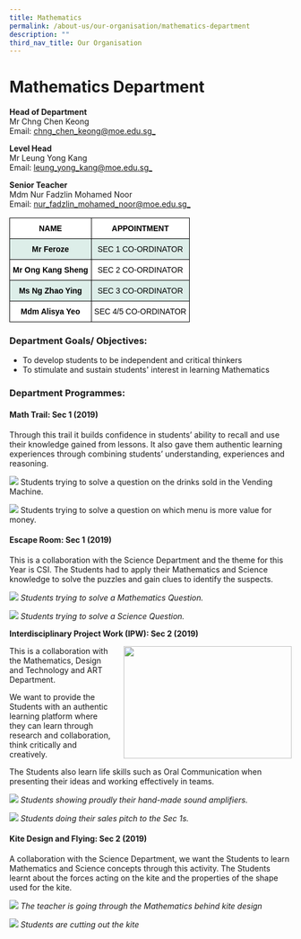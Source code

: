 ```yaml
---
title: Mathematics
permalink: /about-us/our-organisation/mathematics-department
description: ""
third_nav_title: Our Organisation
---
```

# **Mathematics Department**

**Head of Department**  
Mr Chng Chen Keong    
Email: [chng_chen_keong@moe.edu.sg_](mailto:chng_chen_keong@moe.edu.sg)

**Level Head**     
Mr Leung Yong Kang   
Email: [leung_yong_kang@moe.edu.sg_](mailto:leung_yong_kang@moe.edu.sg)

**Senior Teacher**  
Mdm Nur Fadzlin Mohamed Noor
Email: [nur_fadzlin_mohamed_noor@moe.edu.sg_](mailto:nur_fadzlin_mohamed_noor@moe.edu.sg)

<table style="border-collapse:collapse;border-spacing:0" class="tg"><thead><tr><th style="background-color:#ffffff;border-color:#000000;border-style:solid;border-width:1px;font-family:Arial, sans-serif;font-size:14px;font-weight:bold;overflow:hidden;padding:10px 5px;text-align:center;vertical-align:top;word-break:normal"><span style="color:black">NAME</span></th><th style="background-color:#ffffff;border-color:#000000;border-style:solid;border-width:1px;font-family:Arial, sans-serif;font-size:14px;font-weight:bold;overflow:hidden;padding:10px 5px;text-align:center;vertical-align:top;word-break:normal"><span style="color:black">APPOINTMENT</span></th></tr></thead><tbody><tr><td style="background-color:#DDEEE9;border-color:#000000;border-style:solid;border-width:1px;font-family:Arial, sans-serif;font-size:14px;font-weight:bold;overflow:hidden;padding:10px 5px;text-align:center;vertical-align:top;word-break:normal"><span style="color:black">Mr Feroze</span></td><td style="background-color:#DDEEE9;border-color:#000000;border-style:solid;border-width:1px;font-family:Arial, sans-serif;font-size:14px;overflow:hidden;padding:10px 5px;text-align:center;vertical-align:top;word-break:normal"><span style="color:black">SEC 1 CO-ORDINATOR</span></td></tr><tr><td style="background-color:#ffffff;border-color:#000000;border-style:solid;border-width:1px;font-family:Arial, sans-serif;font-size:14px;font-weight:bold;overflow:hidden;padding:10px 5px;text-align:center;vertical-align:top;word-break:normal"><span style="color:black">Mr Ong Kang Sheng</span></td><td style="background-color:#ffffff;border-color:#000000;border-style:solid;border-width:1px;font-family:Arial, sans-serif;font-size:14px;overflow:hidden;padding:10px 5px;text-align:center;vertical-align:top;word-break:normal"><span style="color:black">SEC 2 CO-ORDINATOR</span></td></tr><tr><td style="background-color:#DDEEE9;border-color:#000000;border-style:solid;border-width:1px;font-family:Arial, sans-serif;font-size:14px;font-weight:bold;overflow:hidden;padding:10px 5px;text-align:center;vertical-align:top;word-break:normal"><span style="color:black">Ms Ng Zhao Ying</span></td><td style="background-color:#DDEEE9;border-color:#000000;border-style:solid;border-width:1px;font-family:Arial, sans-serif;font-size:14px;overflow:hidden;padding:10px 5px;text-align:center;vertical-align:top;word-break:normal"><span style="color:black">SEC 3 CO-ORDINATOR</span></td></tr><tr><td style="background-color:#ffffff;border-color:#000000;border-style:solid;border-width:1px;font-family:Arial, sans-serif;font-size:14px;font-weight:bold;overflow:hidden;padding:10px 5px;text-align:center;vertical-align:top;word-break:normal"><span style="color:black">Mdm Alisya Yeo</span></td><td style="background-color:#ffffff;border-color:#000000;border-style:solid;border-width:1px;font-family:Arial, sans-serif;font-size:14px;overflow:hidden;padding:10px 5px;text-align:center;vertical-align:top;word-break:normal"><span style="color:black">SEC 4/5 CO-ORDINATOR</span></td></tr></tbody></table>


### Department Goals/ Objectives:  

* To develop students to be independent and critical thinkers    
* To stimulate and sustain students' interest in learning Mathematics

### Department Programmes:

#### Math Trail: Sec 1 (2019)

Through this trail it builds confidence in students’ ability to recall and use their knowledge gained from lessons. It also gave them authentic learning experiences through combining students’ understanding, experiences and reasoning.

![](/images/m1.jpg)
Students trying to solve a question on the drinks sold in the Vending Machine.

![](/images/m2.jpg)
Students trying to solve a question on which menu is more value for money.

#### Escape Room: Sec 1 (2019)

This is a collaboration with the Science Department and the theme for this Year is CSI. The Students had to apply their Mathematics and Science knowledge to solve the puzzles and gain clues to identify the suspects.

![](/images/e1.jpg)
*Students trying to solve a Mathematics Question.*

![](/images/e2.jpg)
*Students trying to solve a Science Question.*

**Interdisciplinary Project Work (IPW): Sec 2 (2019)**    

<img src="/images/i1.jpg" style="width:300px;height:200px;margin-left:15px;" align = "right">

This is a collaboration with the Mathematics, Design and Technology and ART Department. 

We want to provide the Students with an authentic learning platform where they can learn through research and collaboration, think critically and creatively. 

The Students also learn life skills such as Oral Communication when presenting their ideas and working effectively in teams.

![](/images/i2.jpg)
*Students showing proudly their hand-made sound amplifiers.*

![](/images/i3.jpg)
*Students doing their sales pitch to the Sec 1s.*

#### **Kite Design and Flying: Sec 2 (2019)**

A collaboration with the Science Department, we want the Students to learn Mathematics and Science concepts through this activity. The Students learnt about the forces acting on the kite and the properties of the shape used for the kite.

![](/images/k1.jpg)
*The teacher is going through the Mathematics behind kite design*

![](/images/k2.jpg)
*Students are cutting out the kite*